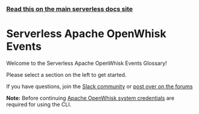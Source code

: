 <!--
title: Serverless - Apache OpenWhisk - Events
menuText: OpenWhisk Events
layout: Doc
-->

<!-- DOCS-SITE-LINK:START automatically generated  -->

### [Read this on the main serverless docs site](https://www.serverless.com/framework/docs/providers/openwhisk/events/)

<!-- DOCS-SITE-LINK:END -->

# Serverless Apache OpenWhisk Events

Welcome to the Serverless Apache OpenWhisk Events Glossary!

Please select a section on the left to get started.

If you have questions, join the [Slack community](https://serverless.com/slack) or [post over on the forums](http://forum.serverless.com/)

**Note:** Before continuing [Apache OpenWhisk system credentials](../guide/credentials.md) are required for using the CLI.
